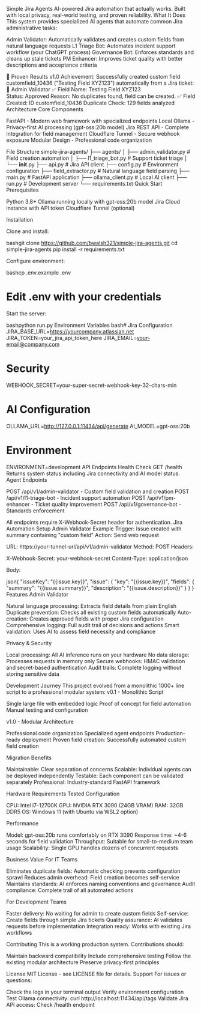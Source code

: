 Simple Jira Agents
AI-powered Jira automation that actually works. Built with local privacy, real-world testing, and proven reliability.
What It Does
This system provides specialized AI agents that automate common Jira administrative tasks:

Admin Validator: Automatically validates and creates custom fields from natural language requests
L1 Triage Bot: Automates incident support workflow (your ChatGPT process)
Governance Bot: Enforces standards and cleans up stale tickets
PM Enhancer: Improves ticket quality with better descriptions and acceptance criteria

🎯 Proven Results
v1.0 Achievement: Successfully created custom field customfield_10436 ("Testing Field XYZ123") automatically from a Jira ticket:
🤖 Admin Validator ✅
Field Name: Testing Field XYZ123  
Status: Approved
Reason: No duplicates found, field can be created.
✅ Field Created: ID customfield_10436
Duplicate Check: 129 fields analyzed
Architecture
Core Components

FastAPI - Modern web framework with specialized endpoints
Local Ollama - Privacy-first AI processing (gpt-oss:20b model)
Jira REST API - Complete integration for field management
Cloudflare Tunnel - Secure webhook exposure
Modular Design - Professional code organization

File Structure
simple-jira-agents/
├── agents/
│   ├── admin_validator.py    # Field creation automation
│   ├── l1_triage_bot.py     # Support ticket triage
│   └── __init__.py
├── api.py                   # Jira API client
├── config.py               # Environment configuration
├── field_extractor.py      # Natural language field parsing
├── main.py                 # FastAPI application
├── ollama_client.py        # Local AI client
├── run.py                  # Development server
└── requirements.txt
Quick Start
Prerequisites

Python 3.8+
Ollama running locally with gpt-oss:20b model
Jira Cloud instance with API token
Cloudflare Tunnel (optional)

Installation

Clone and install:

bashgit clone https://github.com/bwalsh321/simple-jira-agents.git
cd simple-jira-agents
pip install -r requirements.txt

Configure environment:

bashcp .env.example .env
# Edit .env with your credentials

Start the server:

bashpython run.py
Environment Variables
bash# Jira Configuration
JIRA_BASE_URL=https://yourcompany.atlassian.net
JIRA_TOKEN=your_jira_api_token_here
JIRA_EMAIL=your-email@company.com

# Security
WEBHOOK_SECRET=your-super-secret-webhook-key-32-chars-min

# AI Configuration  
OLLAMA_URL=http://127.0.0.1:11434/api/generate
AI_MODEL=gpt-oss:20b

# Environment
ENVIRONMENT=development
API Endpoints
Health Check
GET /health
Returns system status including Jira connectivity and AI model status.
Agent Endpoints

POST /api/v1/admin-validator - Custom field validation and creation
POST /api/v1/l1-triage-bot - Incident support automation
POST /api/v1/pm-enhancer - Ticket quality improvement
POST /api/v1/governance-bot - Standards enforcement

All endpoints require X-Webhook-Secret header for authentication.
Jira Automation Setup
Admin Validator Example
Trigger: Issue created with summary containing "custom field"
Action: Send web request

URL: https://your-tunnel-url/api/v1/admin-validator
Method: POST
Headers:

X-Webhook-Secret: your-webhook-secret
Content-Type: application/json


Body:

json{
  "issueKey": "{{issue.key}}",
  "issue": {
    "key": "{{issue.key}}", 
    "fields": {
      "summary": "{{issue.summary}}",
      "description": "{{issue.description}}"
    }
  }
}
Features
Admin Validator

Natural language processing: Extracts field details from plain English
Duplicate prevention: Checks all existing custom fields automatically
Auto-creation: Creates approved fields with proper Jira configuration
Comprehensive logging: Full audit trail of decisions and actions
Smart validation: Uses AI to assess field necessity and compliance

Privacy & Security

Local processing: All AI inference runs on your hardware
No data storage: Processes requests in memory only
Secure webhooks: HMAC validation and secret-based authentication
Audit trails: Complete logging without storing sensitive data

Development Journey
This project evolved from a monolithic 1000+ line script to a professional modular system:
v0.1 - Monolithic Script

Single large file with embedded logic
Proof of concept for field automation
Manual testing and configuration

v1.0 - Modular Architecture

Professional code organization
Specialized agent endpoints
Production-ready deployment
Proven field creation: Successfully automated custom field creation

Migration Benefits

Maintainable: Clear separation of concerns
Scalable: Individual agents can be deployed independently
Testable: Each component can be validated separately
Professional: Industry-standard FastAPI framework

Hardware Requirements
Tested Configuration

CPU: Intel i7-12700K
GPU: NVIDIA RTX 3090 (24GB VRAM)
RAM: 32GB DDR5
OS: Windows 11 (with Ubuntu via WSL2 option)

Performance

Model: gpt-oss:20b runs comfortably on RTX 3090
Response time: ~4-6 seconds for field validation
Throughput: Suitable for small-to-medium team usage
Scalability: Single GPU handles dozens of concurrent requests

Business Value
For IT Teams

Eliminates duplicate fields: Automatic checking prevents configuration sprawl
Reduces admin overhead: Field creation becomes self-service
Maintains standards: AI enforces naming conventions and governance
Audit compliance: Complete trail of all automated actions

For Development Teams

Faster delivery: No waiting for admin to create custom fields
Self-service: Create fields through simple Jira tickets
Quality assurance: AI validates requests before implementation
Integration ready: Works with existing Jira workflows

Contributing
This is a working production system. Contributions should:

Maintain backward compatibility
Include comprehensive testing
Follow the existing modular architecture
Preserve privacy-first principles

License
MIT License - see LICENSE file for details.
Support
For issues or questions:

Check the logs in your terminal output
Verify environment configuration
Test Ollama connectivity: curl http://localhost:11434/api/tags
Validate Jira API access: Check /health endpoint


